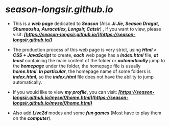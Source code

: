 # ***season-longsir.github.io***  

- This is a ***web page*** dedicated to ***Season*** (Also ***Ji Jie, Season Dragat, Shumaoshu, Auracatlex, Longsir, Catsir***) , if you want to view, please visit: ***[https://season-longsir.github.io/](https://season-longsir.github.io/)***

- The production process of this web page is very strict, using ***Html + CSS + JavaScript*** to create, ***each*** web page has a ***index.html*** file, ***at least*** containing the main content of the folder or ***automatically*** jump to the ***homepage*** under the folder, the homepage file is usually ***home.html***. ***In particular***, the homepage name of some folders is ***index.html***, so the ***index.html*** file does not have the ability to jump automatically.

- If you would like to view ***my profile***, you can visit: ***[https://season-longsir.github.io/myself/home.html](https://season-longsir.github.io/myself/home.html)***

- Also add ***Live2d*** modes and some ***fun games*** (Most have to play them on the ***computer***).
